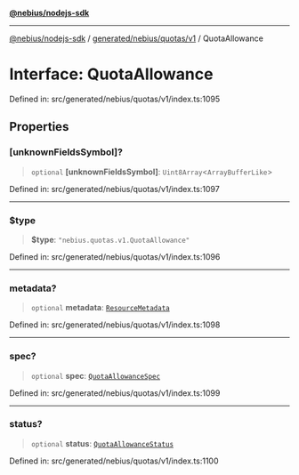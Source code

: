 [**@nebius/nodejs-sdk**](../../../../../README.md)

---

[@nebius/nodejs-sdk](../../../../../README.md) / [generated/nebius/quotas/v1](../README.md) / QuotaAllowance

# Interface: QuotaAllowance

Defined in: src/generated/nebius/quotas/v1/index.ts:1095

## Properties

### \[unknownFieldsSymbol\]?

> `optional` **\[unknownFieldsSymbol\]**: `Uint8Array`\<`ArrayBufferLike`\>

Defined in: src/generated/nebius/quotas/v1/index.ts:1097

---

### $type

> **$type**: `"nebius.quotas.v1.QuotaAllowance"`

Defined in: src/generated/nebius/quotas/v1/index.ts:1096

---

### metadata?

> `optional` **metadata**: [`ResourceMetadata`](../../../common/v1/interfaces/ResourceMetadata.md)

Defined in: src/generated/nebius/quotas/v1/index.ts:1098

---

### spec?

> `optional` **spec**: [`QuotaAllowanceSpec`](QuotaAllowanceSpec.md)

Defined in: src/generated/nebius/quotas/v1/index.ts:1099

---

### status?

> `optional` **status**: [`QuotaAllowanceStatus`](QuotaAllowanceStatus.md)

Defined in: src/generated/nebius/quotas/v1/index.ts:1100
